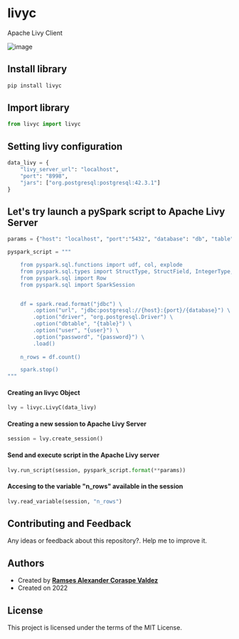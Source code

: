 # livyc
Apache Livy Client

![image](https://user-images.githubusercontent.com/8701464/173258806-a1d55121-1d05-4ed3-9c6b-3b31d9b61f82.png)


## Install library
```python
pip install livyc
```

## Import library
```python
from livyc import livyc
```

## Setting livy configuration 
```python
data_livy = {
    "livy_server_url": "localhost",
    "port": "8998",
    "jars": ["org.postgresql:postgresql:42.3.1"]
}
```

## Let's try launch a pySpark script to Apache Livy Server

```python
params = {"host": "localhost", "port":"5432", "database": "db", "table":"staging", "user": "postgres", "password": "pg12345"}
```

```python
pyspark_script = """

    from pyspark.sql.functions import udf, col, explode
    from pyspark.sql.types import StructType, StructField, IntegerType, StringType, ArrayType
    from pyspark.sql import Row
    from pyspark.sql import SparkSession


    df = spark.read.format("jdbc") \
        .option("url", "jdbc:postgresql://{host}:{port}/{database}") \
        .option("driver", "org.postgresql.Driver") \
        .option("dbtable", "{table}") \
        .option("user", "{user}") \
        .option("password", "{password}") \
        .load()
        
    n_rows = df.count()

    spark.stop()
"""
```

#### Creating an livyc Object
```python
lvy = livyc.LivyC(data_livy)
```

#### Creating a new session to Apache Livy Server
```python
session = lvy.create_session()
```

#### Send and execute script in the Apache Livy server
```python
lvy.run_script(session, pyspark_script.format(**params))
```

#### Accesing to the variable "n_rows" available in the session
```python
lvy.read_variable(session, "n_rows")
```

## Contributing and Feedback
Any ideas or feedback about this repository?. Help me to improve it.

## Authors
- Created by <a href="https://twitter.com/RamsesCoraspe"><strong>Ramses Alexander Coraspe Valdez</strong></a>
- Created on 2022

## License
This project is licensed under the terms of the MIT License.
